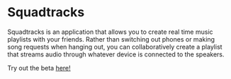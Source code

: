 # Squadtracks

Squadtracks is an application that allows you to create real time music playlists with your friends. Rather than switching out phones or making song requests when hanging out, you can collaboratively create a playlist that streams audio through whatever device is connected to the speakers.

Try out the beta [here!](http://squadtracks.herokuapp.com/)